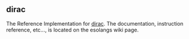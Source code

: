 
## dirac

The Reference Implementation for [dirac](https://esolangs.org/wiki/Dirac). The documentation, instruction reference, etc..., is located on the esolangs wiki page.
